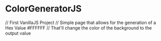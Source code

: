 # ColorGeneratorJS
// First VanillaJS Project
// Simple page that allows for the generation of a Hex Value #FFFFFF
// That'll change the color of the background to the output value
